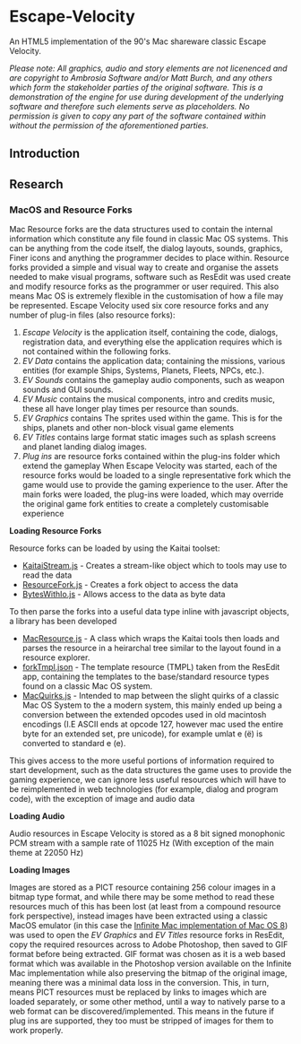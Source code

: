 # Escape-Velocity
An HTML5 implementation of the 90's Mac shareware classic Escape Velocity.

_Please note: All graphics, audio and story elements are not licenenced and are copyright to Ambrosia Software and/or Matt Burch, and any others which form the stakeholder parties of the original software. This is a demonstration of the engine for use during development of the underlying software and therefore such elements serve as placeholders. No permission is given to copy any part of the software contained within without the permission of the aforementioned parties._

## Introduction

## Research

### MacOS and Resource Forks

Mac Resource forks are the data structures used to contain the internal information which constitute any file found in classic Mac OS systems. This can be anything from the code itself, the dialog layouts, sounds, graphics, Finer icons and anything the programmer decides to place within. Resource forks provided a simple and visual way to create and organise the assets needed to make visual programs, software such as ResEdit was used create and modify resource forks as the programmer or user required. This also means Mac OS is extremely flexible in the customisation of how a file may be represented. Escape Velocity used six core resource forks and any number of plug-in files (also resource forks):
1. _Escape Velocity_ is the application itself, containing the code, dialogs, registration data, and everything else the application requires which is not contained within the following forks.
2. _EV Data_ contains the application data; containing the missions, various entities (for example Ships, Systems, Planets, Fleets, NPCs, etc.).
3. _EV Sounds_ contains the gameplay audio components, such as weapon sounds and GUI sounds.
4. _EV Music_ contains the musical components, intro and credits music, these all have longer play times per resource than sounds.
5. _EV Graphics_ contains The sprites used within the game. This is for the ships, planets and other non-block visual game elements
6. _EV Titles_ contains large format static images such as splash screens and planet landing dialog images.
7. _Plug ins_ are resource forks contained within the plug-ins folder which extend the gameplay
When Escape Velocity was started, each of the resource forks would be loaded to a single representative fork which the game would use to provide the gaming experience to the user. After the main forks were loaded, the plug-ins were loaded, which may override the original game fork entities to create a completely customisable experience

__Loading Resource Forks__

Resource forks can be loaded by using the Kaitai toolset:
- [KaitaiStream.js](https://doc.kaitai.io/stream_api.html) - Creates a stream-like object which to tools may use to read the data
- [ResourceFork.js](https://formats.kaitai.io/resource_fork/) - Creates a fork object to access the data
- [BytesWithIo.js](https://formats.kaitai.io/bytes_with_io/javascript.html) - Allows access to the data as byte data

To then parse the forks into a useful data type inline with javascript objects, a library has been developed
- [MacResource.js]() - A class which wraps the Kaitai tools then loads and parses the resource in a heirarchal tree similar to the layout found in a resource explorer.
- [forkTmpl.json]() - The template resource (TMPL) taken from the ResEdit app, containing the templates to the base/standard resource types found on a classic Mac OS system.
- [MacQuirks.js]() - Intended to map between the slight quirks of a classic Mac OS System to the a modern system, this mainly ended up being a conversion between the extended opcodes used in old macintosh encodings (I.E ASCII ends at opcode 127, however mac used the entire byte for an extended set, pre unicode), for example umlat e (ë) is converted to standard e (e).

This gives access to the more useful portions of information required to start development, such as the data structures the game uses to provide the gaming experience, we can ignore less useful resources which will have to be reimplemented in web technologies (for example, dialog and program code), with the exception of image and audio data

__Loading Audio__

Audio resources in Escape Velocity is stored as a 8 bit signed monophonic PCM stream with a sample rate of 11025 Hz (With exception of the main theme at 22050 Hz)

__Loading Images__

Images are stored as a PICT resource containing 256 colour images in a bitmap type format, and while there may be some method to read these resources much of this has been lost (at least from a compound resource fork perspective), instead images have been extracted using a classic MacOS emulator (in this case the [Infinite Mac implementation of Mac OS 8](https://macos8.app)) was used to open the _EV Graphics_ and _EV Titles_ resource forks in ResEdit, copy the required resources across to Adobe Photoshop, then saved to GIF format before being extracted. GIF format was chosen as it is a web based format which was available in the Photoshop version available on the Infinite Mac implementation while also preserving the bitmap of the original image, meaning there was a minimal data loss in the conversion. This, in turn, means PICT resources must be replaced by links to images which are loaded separately, or some other method, until a way to natively parse to a web format can be discovered/implemented. This means in the future if plug ins are supported, they too must be stripped of images for them to work properly.

